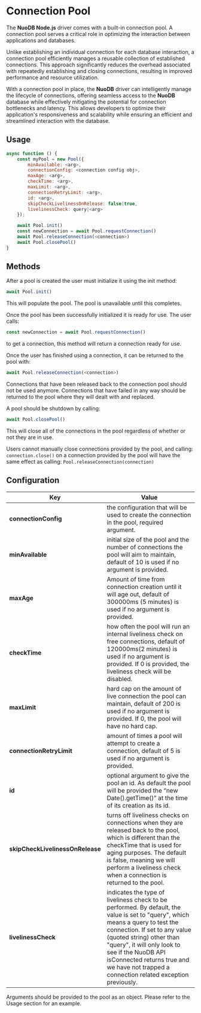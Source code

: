 
# Connection Pool

The **NuoDB Node.js** driver comes with a built-in connection pool. A connection pool serves a critical role in optimizing the interaction between applications and databases. 

Unlike establishing an individual connection for each database interaction, a connection pool efficiently manages a reusable collection of established connections. This approach significantly reduces the overhead associated with repeatedly establishing and closing connections, resulting in improved performance and resource utilization. 

With a connection pool in place, the **NuoDB** driver can intelligently manage the lifecycle of connections, offering seamless access to the **NuoDB** database while effectively mitigating the potential for connection bottlenecks and latency. This allows developers to optimize their application's responsiveness and scalability while ensuring an efficient and streamlined interaction with the database.


## Usage

```js
async function () {
    const myPool = new Pool({
        minAvailable: <arg>,
        connectionConfig: <connection config obj>,
        maxAge: <arg>,
        checkTime: <arg>,
        maxLimit: <arg>,
        connectionRetryLimit: <arg>,
        id: <arg>,
        skipCheckLivelinessOnRelease: false|true,
        livelinessCheck: query|<arg>
    });

    await Pool.init()
    const newConnection = await Pool.requestConnection()
    await Pool.releaseConnection(<connection>)
    await Pool.closePool()
}

```

## Methods

After a pool is created the user must initialize it using the init method:

```js
await Pool.init()
```

This will populate the pool. The pool is unavailable until this completes.

Once the pool has been successfully initialized it is ready for use. The user calls:

```js
const newConnection = await Pool.requestConnection()
```

to get a connection, this method will return a connection ready for use.

Once the user has finished using a connection, it can be returned to the pool with:

```js
await Pool.releaseConnection(<connection>)
```

Connections that have been released back to the connection pool should not be used anymore.
Connections that have failed in any way should be returned to the pool where they will dealt with and replaced.

A pool should be shutdown by calling:

```js
await Pool.closePool()
```

This will close all of the connections in the pool regardless of whether or not they are in use.

Users cannot manually close connections provided by the pool, and calling:
`connection.close()`
on a connection provided by the pool will have the same effect as calling:
`Pool.releaseConnection(connection)`


## Configuration

Key | Value
--- | ---
**connectionConfig** | the configuration that will be used to create the connection in the pool, required argument.
**minAvailable** | initial size of the pool and the number of connections the pool will aim to maintain, default of 10 is used if no argument is provided.
**maxAge** | Amount of time from connection creation until it will age out, default of 300000ms (5 minutes) is used if no argument is provided.
**checkTime** | how often the pool will run an internal liveliness check on free connections, default of 120000ms(2 minutes) is used if no argument is provided. If 0 is provided, the liveliness check will be disabled.
**maxLimit** | hard cap on the amount of live connection the pool can maintain, default of 200 is used if no argument is provided. If 0, the pool will have no hard cap.
**connectionRetryLimit** | amount of times a pool will attempt to create a connection, default of 5 is used if no argument is provided.
**id** | optional argument to give the pool an id. As default the pool will be provided the “new Date().getTime()” at the time of its creation as its id.
**skipCheckLivelinessOnRelease** | turns off liveliness checks on connections when they are released back to the pool, which is different than the checkTime that is used for aging purposes. The default is false, meaning we will perform a liveliness check when a connection is returned to the pool.
**livelinessCheck** | indicates the type of liveliness check to be performed. By default, the value is set to "query", which means a query to test the connection. If set to any value (quoted string) other than "query", it will only look to see if the NuoDB API isConnected returns true and we have not trapped a connection related exception previously.


Arguments should be provided to the pool as an object. Please refer to the Usage section for an example.
